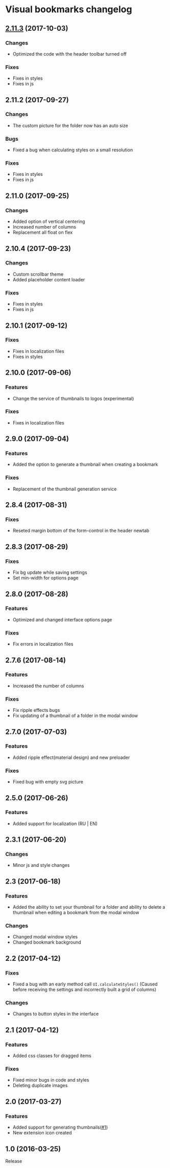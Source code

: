 # Visual bookmarks changelog

## [2.11.3](https://chrome.google.com/webstore/detail/visual-bookmarks/jdbgjlehkajddoapdgpdjmlpdalfnenf "Link to extension") (2017-10-03)
### Changes
* Optimized the code with the header toolbar turned off
### Fixes
* Fixes in styles
* Fixes in js

## 2.11.2 (2017-09-27)
### Changes
* The custom picture for the folder now has an auto size
### Bugs
* Fixed a bug when calculating styles on a small resolution
### Fixes
* Fixes in styles
* Fixes in js

## 2.11.0 (2017-09-25)
### Changes
* Added option of vertical centering
* Increased number of columns
* Replacement all float on flex

## 2.10.4 (2017-09-23)
### Changes
* Custom scrollbar theme
* Added placeholder content loader
### Fixes
* Fixes in styles
* Fixes in js

## 2.10.1 (2017-09-12)
### Fixes
* Fixes in localization files
* Fixes in styles

## 2.10.0 (2017-09-06)
### Features
* Change the service of thumbnails to logos (experimental)
### Fixes
* Fixes in localization files

## 2.9.0 (2017-09-04)
### Features
* Added the option to generate a thumbnail when creating a bookmark
### Fixes
* Replacement of the thumbnail generation service

## 2.8.4 (2017-08-31)
### Fixes
* Reseted margin bottom of the form-control in the header newtab

## 2.8.3 (2017-08-29)
### Fixes
* Fix bg update while saving settings
* Set min-width for options page

## 2.8.0 (2017-08-28)
### Features
* Optimized and changed interface options page
### Fixes
* Fix errors in localization files

## 2.7.6 (2017-08-14)
### Features
* Increased the number of columns
### Fixes
* Fix ripple effects bugs
* Fix updating of a thumbnail of a folder in the modal window

## 2.7.0 (2017-07-03)
### Features
* Added ripple effect(material design) and new preloader
### Fixes
* Fixed bug with empty svg picture

## 2.5.0 (2017-06-26)
### Features
* Added support for localization (RU | EN)

## 2.3.1 (2017-06-20)
### Changes
* Minor js and style changes

## 2.3 (2017-06-18)
### Features
* Added the ability to set your thumbnail for a folder and ability to delete a thumbnail when editing a bookmark from the modal window
### Changes
* Changed modal window styles
* Changed bookmark background

## 2.2 (2017-04-12)
### Fixes
* Fixed a bug with an early method call `UI.calculateStyles()` (Caused before receiving the settings and incorrectly built a grid of columns)
### Changes
* Changes to button styles in the interface

## 2.1 (2017-04-12)
### Features
* Added css classes for dragged items
### Fixes
* Fixed minor bugs in code and styles
* Deleting duplicate images

## 2.0 (2017-03-27)
### Features
* Added support for generating thumbnails([\#1](https://github.com/k-ivan/visual-bookmarks-chrome/issues/1))
* New extension icon created

## 1.0 (2016-03-25)
Release
